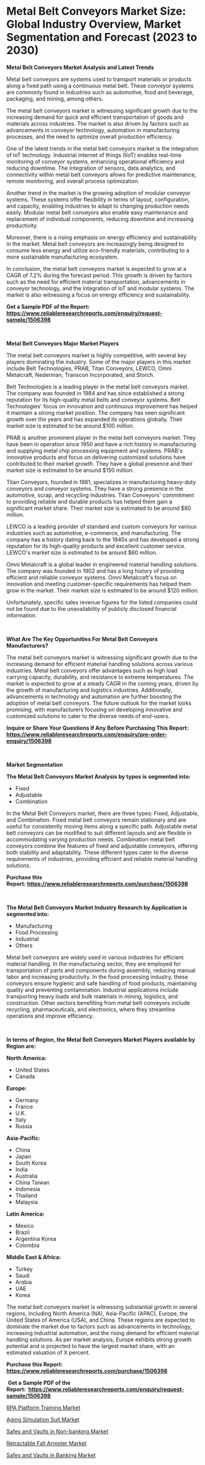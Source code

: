<p><h1>Metal Belt Conveyors Market Size: Global Industry Overview, Market Segmentation and Forecast (2023 to 2030)</h1></p><p><strong>Metal Belt Conveyors Market Analysis and Latest Trends</strong></p>
<p><p>Metal belt conveyors are systems used to transport materials or products along a fixed path using a continuous metal belt. These conveyor systems are commonly found in industries such as automotive, food and beverage, packaging, and mining, among others.</p><p>The metal belt conveyors market is witnessing significant growth due to the increasing demand for quick and efficient transportation of goods and materials across industries. The market is also driven by factors such as advancements in conveyor technology, automation in manufacturing processes, and the need to optimize overall production efficiency.</p><p>One of the latest trends in the metal belt conveyors market is the integration of IoT technology. Industrial internet of things (IIoT) enables real-time monitoring of conveyor systems, enhancing operational efficiency and reducing downtime. The integration of sensors, data analytics, and connectivity within metal belt conveyors allows for predictive maintenance, remote monitoring, and overall process optimization.</p><p>Another trend in the market is the growing adoption of modular conveyor systems. These systems offer flexibility in terms of layout, configuration, and capacity, enabling industries to adapt to changing production needs easily. Modular metal belt conveyors also enable easy maintenance and replacement of individual components, reducing downtime and increasing productivity.</p><p>Moreover, there is a rising emphasis on energy efficiency and sustainability in the market. Metal belt conveyors are increasingly being designed to consume less energy and utilize eco-friendly materials, contributing to a more sustainable manufacturing ecosystem.</p><p>In conclusion, the metal belt conveyors market is expected to grow at a CAGR of 7.2% during the forecast period. This growth is driven by factors such as the need for efficient material transportation, advancements in conveyor technology, and the integration of IoT and modular systems. The market is also witnessing a focus on energy efficiency and sustainability.</p></p>
<p><strong>Get a Sample PDF of the Report:&nbsp; <a href="https://www.reliableresearchreports.com/enquiry/request-sample/1506398">https://www.reliableresearchreports.com/enquiry/request-sample/1506398</a></strong></p>
<p>&nbsp;</p>
<p><strong>Metal Belt Conveyors Major Market Players</strong></p>
<p><p>The metal belt conveyors market is highly competitive, with several key players dominating the industry. Some of the major players in this market include Belt Technologies, PRAB, Titan Conveyors, LEWCO, Omni Metalcraft, Nederman, Transcon Incorporated, and Storch.</p><p>Belt Technologies is a leading player in the metal belt conveyors market. The company was founded in 1984 and has since established a strong reputation for its high-quality metal belts and conveyor systems. Belt Technologies' focus on innovation and continuous improvement has helped it maintain a strong market position. The company has seen significant growth over the years and has expanded its operations globally. Their market size is estimated to be around $100 million.</p><p>PRAB is another prominent player in the metal belt conveyors market. They have been in operation since 1950 and have a rich history in manufacturing and supplying metal chip processing equipment and systems. PRAB's innovative products and focus on delivering customized solutions have contributed to their market growth. They have a global presence and their market size is estimated to be around $150 million.</p><p>Titan Conveyors, founded in 1981, specializes in manufacturing heavy-duty conveyors and conveyor systems. They have a strong presence in the automotive, scrap, and recycling industries. Titan Conveyors' commitment to providing reliable and durable products has helped them gain a significant market share. Their market size is estimated to be around $80 million.</p><p>LEWCO is a leading provider of standard and custom conveyors for various industries such as automotive, e-commerce, and manufacturing. The company has a history dating back to the 1940s and has developed a strong reputation for its high-quality products and excellent customer service. LEWCO's market size is estimated to be around $60 million.</p><p>Omni Metalcraft is a global leader in engineered material handling solutions. The company was founded in 1902 and has a long history of providing efficient and reliable conveyor systems. Omni Metalcraft's focus on innovation and meeting customer-specific requirements has helped them grow in the market. Their market size is estimated to be around $120 million.</p><p>Unfortunately, specific sales revenue figures for the listed companies could not be found due to the unavailability of publicly disclosed financial information.</p></p>
<p>&nbsp;</p>
<p><strong>What Are The Key Opportunities For Metal Belt Conveyors Manufacturers?</strong></p>
<p><p>The metal belt conveyors market is witnessing significant growth due to the increasing demand for efficient material handling solutions across various industries. Metal belt conveyors offer advantages such as high load carrying capacity, durability, and resistance to extreme temperatures. The market is expected to grow at a steady CAGR in the coming years, driven by the growth of manufacturing and logistics industries. Additionally, advancements in technology and automation are further boosting the adoption of metal belt conveyors. The future outlook for the market looks promising, with manufacturers focusing on developing innovative and customized solutions to cater to the diverse needs of end-users.</p></p>
<p><strong>Inquire or Share Your Questions If Any Before Purchasing This Report: <a href="https://www.reliableresearchreports.com/enquiry/pre-order-enquiry/1506398">https://www.reliableresearchreports.com/enquiry/pre-order-enquiry/1506398</a></strong></p>
<p>&nbsp;</p>
<p><strong>Market Segmentation</strong></p>
<p><strong>The Metal Belt Conveyors Market Analysis by types is segmented into:</strong></p>
<p><ul><li>Fixed</li><li>Adjustable</li><li>Combination</li></ul></p>
<p><p>In the Metal Belt Conveyors market, there are three types: Fixed, Adjustable, and Combination. Fixed metal belt conveyors remain stationary and are useful for consistently moving items along a specific path. Adjustable metal belt conveyors can be modified to suit different layouts and are flexible in accommodating varying production needs. Combination metal belt conveyors combine the features of fixed and adjustable conveyors, offering both stability and adaptability. These different types cater to the diverse requirements of industries, providing efficient and reliable material handling solutions.</p></p>
<p><strong>Purchase this Report:&nbsp;<a href="https://www.reliableresearchreports.com/purchase/1506398">https://www.reliableresearchreports.com/purchase/1506398</a></strong></p>
<p>&nbsp;</p>
<p><strong>The Metal Belt Conveyors Market Industry Research by Application is segmented into:</strong></p>
<p><ul><li>Manufacturing</li><li>Food Processing</li><li>Industrial</li><li>Others</li></ul></p>
<p><p>Metal belt conveyors are widely used in various industries for efficient material handling. In the manufacturing sector, they are employed for transportation of parts and components during assembly, reducing manual labor and increasing productivity. In the food processing industry, these conveyors ensure hygienic and safe handling of food products, maintaining quality and preventing contamination. Industrial applications include transporting heavy loads and bulk materials in mining, logistics, and construction. Other sectors benefiting from metal belt conveyors include recycling, pharmaceuticals, and electronics, where they streamline operations and improve efficiency.</p></p>
<p>&nbsp;</p>
<p><strong>In terms of Region, the Metal Belt Conveyors Market Players available by Region are:</strong></p>
<p>
    <p> <strong> North America: </strong>
        <ul>
            <li>United States</li>
            <li>Canada</li>
        </ul>
        </p> 
    <p> <strong> Europe: </strong>
        <ul>
            <li>Germany</li>
            <li>France</li>
            <li>U.K.</li>
            <li>Italy</li>
            <li>Russia</li>
        </ul>
        </p> 
    <p> <strong> Asia-Pacific: </strong>
        <ul>
            <li>China</li>
            <li>Japan</li>
            <li>South Korea</li>
            <li>India</li>
            <li>Australia</li>
            <li>China Taiwan</li>
            <li>Indonesia</li>
            <li>Thailand</li>
            <li>Malaysia</li>
        </ul>
        </p> 
    <p> <strong> Latin America: </strong>
        <ul>
            <li>Mexico</li>
            <li>Brazil</li>
            <li>Argentina Korea</li>
            <li>Colombia</li>
        </ul>
        </p> 
    <p> <strong> Middle East & Africa: </strong>
        <ul>
            <li>Turkey</li>
            <li>Saudi</li>
            <li>Arabia</li>
            <li>UAE</li>
            <li>Korea</li>
        </ul>
    </p>
    </p>
<p><p>The metal belt conveyors market is witnessing substantial growth in several regions, including North America (NA), Asia-Pacific (APAC), Europe, the United States of America (USA), and China. These regions are expected to dominate the market due to factors such as advancements in technology, increasing industrial automation, and the rising demand for efficient material handling solutions. As per market analysis, Europe exhibits strong growth potential and is projected to have the largest market share, with an estimated valuation of X percent.</p></p>
<p><strong>Purchase this Report: <a href="https://www.reliableresearchreports.com/purchase/1506398">https://www.reliableresearchreports.com/purchase/1506398</a></strong></p>
<p>&nbsp;<strong>Get a Sample PDF of the Report:&nbsp;&nbsp;<a href="https://www.reliableresearchreports.com/enquiry/request-sample/1506398">https://www.reliableresearchreports.com/enquiry/request-sample/1506398</a></strong></p>
<p><strong></strong></p>
<p><p><a href="https://www.linkedin.com/pulse/rpa-platform-training-market-size-forecast/">RPA Platform Training Market</a></p><p><a href="https://medium.com/@isaiasmarks/aging-simulation-suit-market-size-cagr-trends-2024-2030-7c8b51069bc9">Aging Simulation Suit Market</a></p><p><a href="https://www.linkedin.com/pulse/safes-vaults-non-banking-market-size-share-1c/">Safes and Vaults in Non-banking Market</a></p><p><a href="https://medium.com/@zoeyleannon2023/retractable-fall-arrester-market-size-growth-forecast-2023-2030-184d6a79ced7">Retractable Fall Arrester Market</a></p><p><a href="https://www.linkedin.com/pulse/safes-vaults-banking-market-size-forecast-2023-2030-market-iq-hub/">Safes and Vaults in Banking Market</a></p></p>